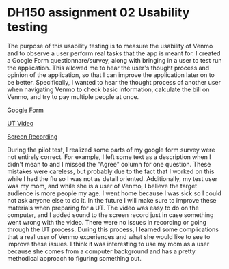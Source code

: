 # DH150 assignment 02 Usability testing

The purpose of this usability testing is to measure the usability of Venmo and to observe a user perform real tasks that the app is meant for. I created a Google Form questionnare/survey, along with bringing in a user to test run the application. This allowed me to hear the user's thought process and opinion of the application, so that I can improve the application later on to be better. Specifically, I wanted to hear the thought process of another user when navigating Venmo to check basic information, calculate the bill on Venmo, and try to pay multiple people at once. 

[Google Form](https://forms.gle/p1yzLkNSJiWXzTmcA)

[UT Video](https://drive.google.com/file/d/1xbc6chYynR2qCohl9-UasBfecfuEmBF0/view?usp=sharing)

[Screen Recording](https://drive.google.com/file/d/1idF9ovIxsKBt8qOF0iPcx6f6wI9e7yPA/view?usp=sharing)

During the pilot test, I realized some parts of my google form survey were not entirely correct. For example, I left some text as a description when I didn't mean to and I missed the "Agree" column for one question. These mistakes were careless, but probably due to the fact that I worked on this while I had the flu so I was not as detail oriented. Additionally, my test user was my mom, and while she is a user of Venmo, I believe the target audience is more people my age. I went home because I was sick so I could not ask anyone else to do it. In the future I will make sure to improve these materials when preparing for a UT. The video was easy to do on the computer, and I added sound to the screen record just in case something went wrong with the video. There were no issues in recording or going through the UT process. During this process, I learned some complications that a real user of Venmo experiences and what she would like to see to improve these issues. I think it was interesting to use my mom as a user because she comes from a computer background and has a pretty methodical approach to figuring something out.

